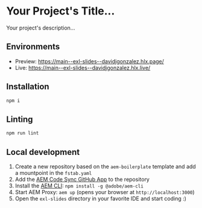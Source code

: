 # Your Project's Title...
Your project's description...

## Environments
- Preview: https://main--exl-slides--davidjgonzalez.hlx.page/
- Live: https://main--exl-slides--davidjgonzalez.hlx.live/

## Installation

```sh
npm i
```

## Linting

```sh
npm run lint
```

## Local development

1. Create a new repository based on the `aem-boilerplate` template and add a mountpoint in the `fstab.yaml`
1. Add the [AEM Code Sync GitHub App](https://github.com/apps/aem-code-sync) to the repository
1. Install the [AEM CLI](https://github.com/adobe/helix-cli): `npm install -g @adobe/aem-cli`
1. Start AEM Proxy: `aem up` (opens your browser at `http://localhost:3000`)
1. Open the `exl-slides` directory in your favorite IDE and start coding :)
